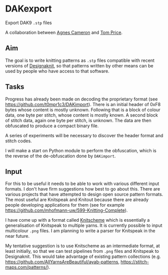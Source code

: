 # DAKexport
Export DAK9 `.stp` files

A collaboration between [Agnes Cameron](https://github.com/agnescameron)
and [Tom Price](https://github.com/t0mpr1c3/).

## Aim

The goal is to write knitting patterns as `.stp` files compatible with
recent versions of [Designaknit](https://softbyte.co.uk/), so that
patterns written by other means can be used by people who have access
to that software.

## Tasks

Progress has already been made on decoding the proprietary format 
(see https://github.com/t0mpr1c3/DAKimport). There is an initial header
of 0xF8 bytes whose content is mostly unknown. Following that is a block
of colour data, one byte per stitch, whose content is mostly known. A
second block of stitch data, again one byte per stitch, is unknown. The
data are then obfuscated to produce a compact binary file.

A series of experiments will be necessary to discover the header format
and stitch codes.

I will make a start on Python module to perform the obfuscation, which
is the reverse of the de-obfuscation done by `DAKimport`.

## Input

For this to be useful it needs to be able to work with various different
input formats. I don't have firm suggestions how best to go about this.
There are various projects that have attempted to design open source pattern
formats. The most useful are Knitspeak and Knitout because there are already
people developing applications for them (see for example
https://github.com/mhofmann-uw/599-Knitting-Complete).

I have come up with a format called [Knitscheme](https://github.com/t0mpr1c3/knitscheme)
which is essentially a generalisation of Knitspeak to multiple yarns. It is
currently possible to input multicolour `.png` files. I am planning to write
a parser for Knitspeak in the near future.

My tentative suggestion is to use Knitscheme as an intermediate format, at least
initially, so that we can test pipelines from `.png` files and Knitspeak to
Designaknit. This would take advantage of existing pattern collections
(e.g. https://github.com/AllYarnsAreBeautiful/ayab-patterns, https://stitch-maps.com/patterns/).
